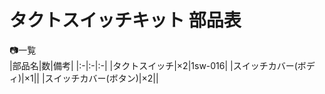 # タクトスイッチキット 部品表
📷一覧  
|部品名|数|備考|
|:-|:-|:-| 
|タクトスイッチ|×2|1sw-016|
|スイッチカバー(ボディ)|×1||
|スイッチカバー(ボタン)|×2||
